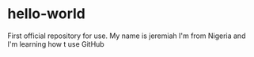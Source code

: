 # hello-world
First official repository for use.
My name is jeremiah
I'm from Nigeria and I'm learning how t use GitHub
